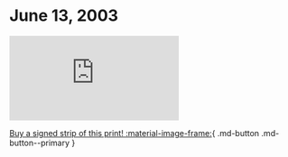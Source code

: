 # June 13, 2003

![](https://www.achewood.com/comic.php?date=06132003)

[Buy a signed strip of this print! :material-image-frame:](https://achewood-holiday-pop-up.myshopify.com/products/strip#06132003){ .md-button .md-button--primary }
